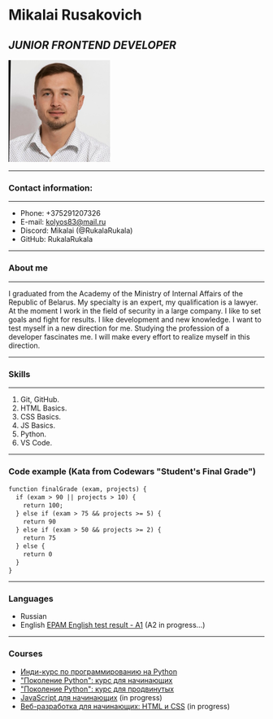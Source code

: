 # **Mikalai Rusakovich**

## *JUNIOR FRONTEND DEVELOPER*
<img src="Foto.jpg" width="200">

----------

### **Contact information:**
-----------

* Phone: +375291207326
* E-mail: kolyos83@mail.ru
* Discord: Mikalai (@RukalaRukala)
* GitHub: RukalaRukala

----------

### **About me**
----------

I graduated from the Academy of the Ministry of Internal Affairs of the Republic of Belarus. My specialty is an expert, my qualification is a lawyer. At the moment I work in the field of security in a large company. I like to set goals and fight for results. I like development and new knowledge. I want to test myself in a new direction for me. Studying the profession of a developer fascinates me. I will make every effort to realize myself in this direction.

-----------

### **Skills**
-----------

1. Git, GitHub. 
2. HTML Basics.
3. CSS Basics.
4. JS Basics.
5. Python.
6. VS Code.
----------

### **Code example** (Kata from Codewars "Student's Final Grade")

```
function finalGrade (exam, projects) {
  if (exam > 90 || projects > 10) {
    return 100;
  } else if (exam > 75 && projects >= 5) {
    return 90
  } else if (exam > 50 && projects >= 2) {
    return 75
  } else {
    return 0
  }
}
```
------------

### **Languages**

* Russian
* English [EPAM English test result - A1](https://examinator.epam.com/Main/PersonalAssignments) (A2 in progress...)
----------

### **Courses**

* [Инди-курс по программированию на Python](https://stepik.org/cert/1399369)
* ["Поколение Python": курс для начинающих](https://stepik.org/cert/1583480)
* ["Поколение Python": курс для продвинутых](https://stepik.org/cert/1713811)
* [JavaScript для начинающих](https://stepik.org/course/2223/syllabus) (in progress)
* [Веб-разработка для начинающих: HTML и CSS](https://stepik.org/course/38218/syllabus) (in progress)
